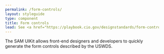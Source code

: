 ```yaml
---
permalink: /form-controls/
layout: styleguide
type: component
title: Form controls
lead: See <a href="https://playbook.cio.gov/designstandards/form-controls/">US Web Design Standards</a> for design description.
---
```


<p>The SAM UIKit allows front-end designers and developers to quickly generate the form controls described by the USWDS.</p>